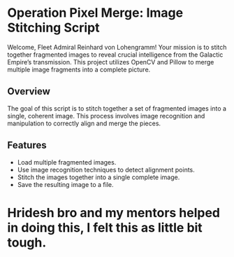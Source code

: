 # Operation Pixel Merge: Image Stitching Script

Welcome, Fleet Admiral Reinhard von Lohengramm! Your mission is to stitch together fragmented images to reveal crucial intelligence from the Galactic Empire’s transmission. This project utilizes OpenCV and Pillow to merge multiple image fragments into a complete picture.

## Overview

The goal of this script is to stitch together a set of fragmented images into a single, coherent image. This process involves image recognition and manipulation to correctly align and merge the pieces.

## Features

- Load multiple fragmented images.
- Use image recognition techniques to detect alignment points.
- Stitch the images together into a single complete image.
- Save the resulting image to a file.

# Hridesh bro and my mentors helped in doing this, I felt this as little bit tough.

